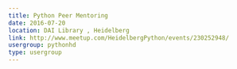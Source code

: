 ```yaml
---
title: Python Peer Mentoring
date: 2016-07-20
location: DAI Library , Heidelberg
link: http://www.meetup.com/HeidelbergPython/events/230252948/
usergroup: pythonhd
type: usergroup
---
```


